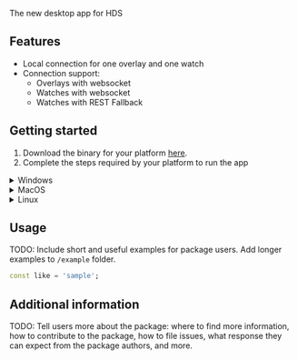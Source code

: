 The new desktop app for HDS

## Features

- Local connection for one overlay and one watch
- Connection support:
  - Overlays with websocket
  - Watches with websocket
  - Watches with REST Fallback

## Getting started

1. Download the binary for your platform [here](https://github.com/Rexios80/hds_desktop/releases/latest).
2. Complete the steps required by your platform to run the app

<details>
  <summary>Windows</summary>

1. Run the downloaded file
2. Click "Allow access" on this popup
![](https://i.imgur.com/CZr6Wcs.png)
</details>
   
<details>
  <summary>MacOS</summary>

1. Unzip the downloaded file and run it
2. Press "OK" on this popup:
![](https://i.imgur.com/2ZLn590.png)
3. Open System Preferences > Security & Privacy > General and click "Open Anyway"
![](https://i.imgur.com/CcyEWa3.png)
4. Click "Open" on this popup
![](https://i.imgur.com/JpTF1wR.png)
</details>

<details>
  <summary>Linux</summary>

1. Run the following in a terminal:
```bash
chmod +x hds_desktop_linux
```
2. Run the app
</details>

## Usage

TODO: Include short and useful examples for package users. Add longer examples
to `/example` folder. 

```dart
const like = 'sample';
```

## Additional information

TODO: Tell users more about the package: where to find more information, how to 
contribute to the package, how to file issues, what response they can expect 
from the package authors, and more.

